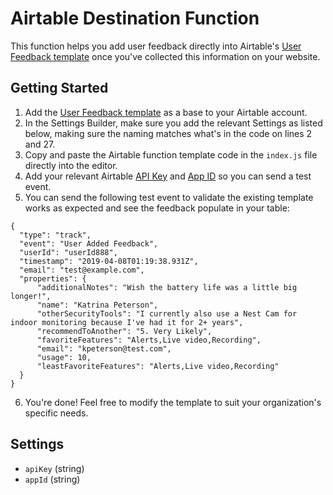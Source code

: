 # Airtable Destination Function

This function helps you add user feedback directly into Airtable's [User Feedback template](https://airtable.com/templates/product-design-and-ux/expoiiRjvXfMHtXtC/user-feedback) once you've collected this information on your website.

## Getting Started
1. Add the [User Feedback template](https://airtable.com/templates/product-design-and-ux/expoiiRjvXfMHtXtC/user-feedback) as a base to your Airtable account.
2. In the Settings Builder, make sure you add the relevant Settings as listed below, making sure the naming matches what's in the code on lines 2 and 27.
3. Copy and paste the Airtable function template code in the `index.js` file directly into the editor.
4. Add your relevant Airtable [API Key](https://airtable.com/account) and [App ID](https://community.airtable.com/t/what-is-the-app-id-where-do-i-find-it/2984) so you can send a test event.
5. You can send the following test event to validate the existing template works as expected and see the feedback populate in your table:
```
{
  "type": "track",
  "event": "User Added Feedback",
  "userId": "userId888",
  "timestamp": "2019-04-08T01:19:38.931Z",
  "email": "test@example.com",
  "properties": {
      "additionalNotes": "Wish the battery life was a little big longer!",
      "name": "Katrina Peterson",
      "otherSecurityTools": "I currently also use a Nest Cam for indoor monitoring because I've had it for 2+ years",
      "recommendToAnother": "5. Very Likely",
      "favoriteFeatures": "Alerts,Live video,Recording",
      "email": "kpeterson@test.com",
      "usage": 10,
      "leastFavoriteFeatures": "Alerts,Live video,Recording" 
  }
}
```
6. You're done! Feel free to modify the template to suit your organization's specific needs.


## Settings

- `apiKey` (string) 
- `appId` (string) 
